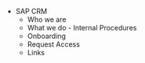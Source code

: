    - SAP CRM
      - Who we are
      - What we do
    - Internal Procedures
      - Onboarding
      - Request Access
      - Links
      
